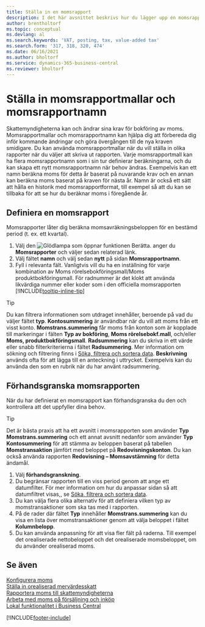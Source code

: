```yaml
---
title: Ställa in en momsrapport
description: I det här avsnittet beskrivs hur du lägger upp en momsrapportmall och momsrapportnamn för att uppfylla ändrade skattemyndighetskrav.
author: brentholtorf
ms.topic: conceptual
ms.devlang: al
ms.search.keywords: 'VAT, posting, tax, value-added tax'
ms.search.form: '317, 318, 320, 474'
ms.date: 06/16/2021
ms.author: bholtorf
ms.service: dynamics-365-business-central
ms.reviewer: bholtorf
---
```

# Ställa in momsrapportmallar och momsrapportnamn

Skattemyndigheterna kan och ändrar sina krav för bokföring av moms. Momsrapportmallar och momsrapportnamn kan hjälpa dig att förbereda dig inför kommande ändringar och göra övergången till de nya kraven smidigare. Du kan använda momsrapportmallar när du vill ställa in olika rapporter när du väljer att skriva ut rapporten. Varje momsrapportmall kan ha flera momsrapportnamn som i sin tur definierar beräkningarna, och du kan skapa ett nytt momsrapportnamn när behov ändras. Exempelvis kan ett namn beräkna moms för detta år baserat på nuvarande krav och en annan kan beräkna moms baserat på kraven för nästa år. Namn är också ett sätt att hålla en historik med momsrapportformat, till exempel så att du kan se tillbaka för att se hur du beräknar moms i föregående år.

## Definiera en momsrapport

Momsrapporter låter dig beräkna momsavräkningsbeloppen för en bestämd period (t. ex. ett kvartal).

1. Välj den ![Glödlampa som öppnar funktionen Berätta.](media/ui-search/search_small.png "Berätta vad du vill göra") anger du **Momsrapporter** och väljer sedan relaterad länk.  
2. Välj fältet **namn** och välj sedan **nytt** på sidan **Momsrapportnamn**.
3. Fyll i relevanta fält. Vanligtvis vill du ha en inställning för varje kombination av Moms rörelsebokföringsmall/Moms produktbokföringsmall. För radnummer är det klokt att använda likvärdiga nummer eller koder som i den officiella momsrapporten [!INCLUDE[tooltip-inline-tip](includes/tooltip-inline-tip_md.md)]  

> [!Tip]
> Du kan filtrera informationen som utdraget innehåller, beroende på vad du väljer fältet **typ**. **Kontosummering** är användbar när du vill att moms från ett visst konto.
**Momstrans.summering** får moms från konton som är kopplade till markeringar i fälten **Typ av bokföring**, **Moms rörelsebokf.mall**, och/eller **Moms, produktbokföringsmall**. **Radsummering** kan du skriva in ett värde eller snabb filterkriterierna i fältet **Radsummering**. Mer information om sökning och filtrering finns i [Söka, filtrera och sortera data](ui-enter-criteria-filters.md). **Beskrivning** används ofta för att lägga till en anteckning i uttrycket. Exempelvis kan du använda den som en rubrik när du har använt radsummering.

## Förhandsgranska momsrapporten

När du har definierat en momsrapport kan förhandsgranska du den och kontrollera att det uppfyller dina behov.
> [!Tip]
> Det är bästa praxis att ha ett avsnitt i momsrapporten som använder **Typ** **Momstrans.summering** och ett annat avsnitt nedanför som använder **Typ** **Kontosummering** för att stämma av beloppen baserat på tabellen **Momstransaktion** jämfört med beloppet på **Redovisningskonton**. Du kan också använda rapporten **Redovisning – Momsavstämning** för detta ändamål.

1. Välj **förhandsgranskning**.
2. Du begränsar rapporten till en viss period genom att ange ett datumfilter. För mer information om hur du anpassar sidan så att datumfiltret visas,, se [Söka, filtrera och sortera data](ui-enter-criteria-filters.md).
3. Du kan välja flera olika alternativ för att definiera vilken typ av momstransaktioner som ska tas med i rapporten.
4. På de rader där fältet **Typ** innehåller **Momstrans.summering** kan du visa en lista över momstransaktioner genom att välja beloppet i fältet **Kolumnbelopp**.
5. Du kan använda anpassning för att visa fler fält på raderna. Till exempel det orealiserade nettobeloppet och det orealiserade momsbeloppet, om du använder orealiserad moms.

## Se även

[Konfigurera moms](finance-setup-vat.md)  
[Ställa in orealiserad mervärdesskatt](finance-setup-unrealized-vat.md)  
[Rapportera moms till skattemyndigheterna](finance-how-report-vat.md)  
[Arbeta med moms på försäljning och inköp](finance-work-with-vat.md)  
[Lokal funktionalitet i Business Central](about-localization.md)


[!INCLUDE[footer-include](includes/footer-banner.md)]
